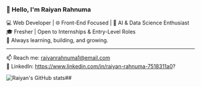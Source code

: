 ### 👋 Hello, I'm Raiyan Rahnuma

💻 Web Developer | 🌐 Front-End Focused | 🤖 AI & Data Science Enthusiast  
🎓 Fresher | Open to Internships & Entry-Level Roles  
🚀 Always learning, building, and growing.

---

📫 Reach me: raiyanrahnuma1@email.com  
💼 LinkedIn: https://www.linkedin.com/in/raiyan-rahnuma-7518311a0?

![Raiyan's GitHub stats](https://github-readme-stats.vercel.app/api?username=raiyanhub&show_icons=true&theme=tokyonight)## 

<!--
**raiyanhub/raiyanhub** is a ✨ _special_ ✨ repository because its `README.md` (this file) appears on your GitHub profile.

Here are some ideas to get you started:

- 🔭 I’m currently working on ...
- 🌱 I’m currently learning ...
- 👯 I’m looking to collaborate on ...
- 🤔 I’m looking for help with ...
- 💬 Ask me about ...
- 📫 How to reach me: ...
- 😄 Pronouns: ...
- ⚡ Fun fact: ...
-->
